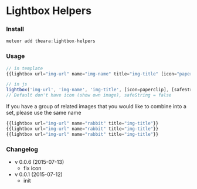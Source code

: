 # Lightbox Helpers

### Install

```js
meteor add theara:lightbox-helpers
```

### Usage

```js
// in template
{{lightbox url="img-url" name="img-name" title="img-title" [icon="paperclip"]}}

// in js
lightbox('img-url', 'img-name', 'img-title', [icon=paperclip], [safeString=boolean]);
// Default don't have icon (show own image), safeString = false
```

If you have a group of related images that you would like to combine into a set,
please use the same name

```js
{{lightbox url="img-url" name="rabbit" title="img-title"}}
{{lightbox url="img-url" name="rabbit" title="img-title"}}
{{lightbox url="img-url" name="rabbit" title="img-title"}}
```

### Changelog
- v 0.0.6 (2015-07-13)
    - fix icon
- v 0.0.1 (2015-07-12)
    - init
